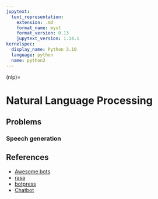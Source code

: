 ```yaml
---
jupytext:
  text_representation:
    extension: .md
    format_name: myst
    format_version: 0.13
    jupytext_version: 1.14.1
kernelspec:
  display_name: Python 3.10
  language: python
  name: python3
---
```


(nlp)=
# Natural Language Processing

## Problems

### Speech generation

## References

- [Awesome bots](https://github.com/DopplerHQ/awesome-bots)
- [rasa](https://github.com/RasaHQ/rasa)
- [botpress](https://botpress.com/)
- [Chatbot](https://chatbot.obbne.com/)
